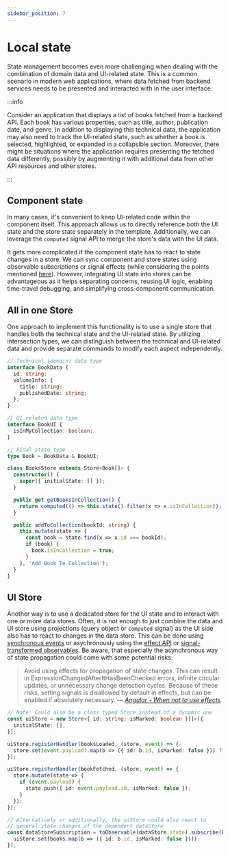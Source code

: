```yaml
---
sidebar_position: 7
---
```


# Local state

State management becomes even more challenging when dealing with the combination of domain data and UI-related state. This is a common scenario in modern web applications, where data fetched from backend services needs to be presented and interacted with in the user interface.

:::info

Consider an application that displays a list of books fetched from a backend API. Each book has various properties, such as title, author, publication date, and genre. In addition to displaying this technical data, the application may also need to track the UI-related state, such as whether a book is selected, highlighted, or expanded in a collapsible section. Moreover, there might be situations where the application requires presenting the fetched data differently, possibly by augmenting it with additional data from other API resources and other stores.

:::

## Component state

In many cases, it's convenient to keep UI-related code within the component itself. This approach allows us to directly reference both the UI state and the store state separately in the template. Additionally, we can leverage the `computed` signal API to merge the store's data with the UI data.

It gets more complicated if the component state has to react to state changes in a store. We can sync component and store states using observable subscriptions or signal effects (while considering the points mentioned [here](https://angular.io/guide/signals#effects)). However, integrating UI state into stores can be advantageous as it helps separating concerns, reusing UI logic, enabling time-travel debugging, and simplifying cross-component communication.

## All in one Store

One approach to implement this functionality is to use a single store that handles both the technical state and the UI-related state. By utilizing intersection types, we can distinguish between the technical and UI-related data and provide separate commands to modify each aspect independently.

```typescript
// Technical (domain) data type
interface BookData {
  id: string;
  volumeInfo: {
    title: string;
    publishedDate: string;
  };
}

// UI related data type
interface BookUI {
  isInMyCollection: boolean;
}

// Final state type
type Book = BookData & BookUI;

class BooksStore extends Store<Book[]> {
  constructor() {
    super({ initialState: [] });
  }

  public get getBooksInCollection() {
    return computed(() => this.state().filter(x => x.isInCollection));
  }

  public addToCollection(bookId: string) {
    this.mutate(state => {
      const book = state.find(x => x.id === bookId);
      if (book) {
        book.isInCollection = true;
      }
    }, 'Add Book To Collection');
  }
}
```

## UI Store

Another way is to use a dedicated store for the UI state and to interact with one or more data stores. Often, it is not enough to just combine the data and UI store using projections (query object or `computed` signal) as the UI side also has to react to changes in the data store. This can be done using [synchronous events](./building-blocks/event.md) or asychronously using the [effect API](https://angular.io/guide/signals#effects) or [signal-transformed observables](https://angular.io/api/core/rxjs-interop/toObservable). Be aware, that especially the asynchronous way of state propagation could come with some potential risks:

> Avoid using effects for propagation of state changes. This can result in ExpressionChangedAfterItHasBeenChecked errors, infinite circular updates, or unnecessary
> change detection cycles.
> Because of these risks, setting signals is disallowed by default in effects, but can be enabled if absolutely necessary.
> &mdash; <cite>[Angular - When not to use effects](https://angular.io/guide/signals#effects)</cite>

```typescript
// Note: Could also be a class typed Store instead of a dynamic one
const uiStore = new Store<{ id: string; isMarked: boolean }[]>({
  initialState: [],
});

uiStore.registerHandler(booksLoaded, (store, event) => {
  store.set(event.payload?.map(b => ({ id: b.id, isMarked: false })) ?? []);
});

uiStore.registerHandler(bookFetched, (store, event) => {
  store.mutate(state => {
    if (event.payload) {
      state.push({ id: event.payload.id, isMarked: false });
    }
  });
});

// Alternatively or additionally, the uiStore could also react to
// general state changes of the dependent dataStore
const dataStoreSubscription = toObservable(dataStore.state).subscribe(books => {
  uiStore.set(books.map(b => ({ id: b.id, isMarked: false })));
});
```
